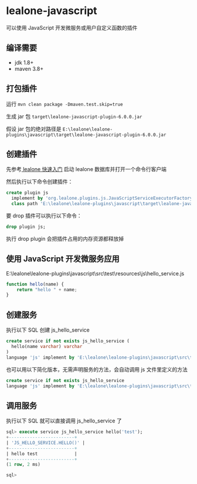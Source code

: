 # lealone-javascript

可以使用 JavaScript 开发微服务或用户自定义函数的插件


## 编译需要

* jdk 1.8+
* maven 3.8+


## 打包插件

运行 `mvn clean package -Dmaven.test.skip=true`

生成 jar 包 `target\lealone-javascript-plugin-6.0.0.jar`

假设 jar 包的绝对路径是 `E:\lealone\lealone-plugins\javascript\target\lealone-javascript-plugin-6.0.0.jar`


## 创建插件

先参考[ lealone 快速入门](https://github.com/lealone/Lealone-Docs/blob/master/应用文档/Lealone数据库快速入门.md) 启动 lealone 数据库并打开一个命令行客户端

然后执行以下命令创建插件：

```sql
create plugin js
  implement by 'org.lealone.plugins.js.JavaScriptServiceExecutorFactory' 
  class path 'E:\lealone\lealone-plugins\javascript\target\lealone-javascript-plugin-6.0.0.jar';
```

要 drop 插件可以执行以下命令：

```sql
drop plugin js;
```

执行 drop plugin 会把插件占用的内存资源都释放掉



## 使用 JavaScript 开发微服务应用

E:\lealone\lealone-plugins\javascript\src\test\resources\js\hello_service.js

```JavaScript
function hello(name) {
    return "hello " + name;
}
```


## 创建服务

执行以下 SQL 创建 js_hello_service

```sql
create service if not exists js_hello_service (
  hello(name varchar) varchar
)
language 'js' implement by 'E:\lealone\lealone-plugins\javascript\src\test\resources\js\hello_service.js';
```

也可以用以下简化版本，无需声明服务的方法，会自动调用 js 文件里定义的方法

```sql
create service if not exists js_hello_service
language 'js' implement by 'E:\lealone\lealone-plugins\javascript\src\test\resources\js\hello_service.js';
```


## 调用服务

执行以下 SQL 就可以直接调用 js_hello_service 了

```sql
sql> execute service js_hello_service hello('test');
+-------------------------+
| 'JS_HELLO_SERVICE.HELLO()' |
+-------------------------+
| hello test              |
+-------------------------+
(1 row, 2 ms)

sql>
```

